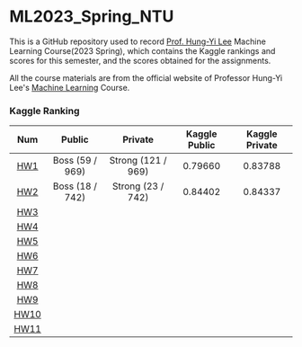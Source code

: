# ML2023_Spring_NTU

This is a GitHub repository used to record [Prof. Hung-Yi Lee](https://speech.ee.ntu.edu.tw/~hylee/index.php) Machine Learning Course(2023 Spring), which contains the Kaggle rankings and scores for this semester, and the scores obtained for the assignments. 

All the course materials are from the official website of Professor Hung-Yi Lee's [Machine Learning](https://speech.ee.ntu.edu.tw/~hylee/ml/2023-spring.php) Course.

### Kaggle Ranking

|                              Num                               |     Public      |      Private       |  Kaggle Public  |  Kaggle Private  |
|:--------------------------------------------------------------:|:---------------:|:------------------:|:---------------:|:----------------:|
|  [HW1](https://www.kaggle.com/competitions/ml2023spring-hw1/)  | Boss (59 / 969) | Strong (121 / 969) | 0.79660         |  0.83788         |
|  [HW2](https://www.kaggle.com/competitions/ml2023spring-hw2/)  | Boss (18 / 742) | Strong (23 / 742)  | 0.84402         |  0.84337         |
|  [HW3](https://www.kaggle.com/competitions/ml2023spring-hw3/)  |                 |                    |                 |                  |
|  [HW4](https://www.kaggle.com/competitions/ml2023springhw4)    |                 |                    |                 |                  |
|  [HW5](https://ml.ee.ntu.edu.tw/homeworks/1)                   |                 |                    |                 |                  |
|  [HW6](https://www.kaggle.com/competitions/ml2023spring-hw6/)  |                 |                    |                 |                  |
|  [HW7](https://www.kaggle.com/competitions/ml2023spring-hw7/)  |                 |                    |                 |                  |
|  [HW8](https://www.kaggle.com/competitions/ml2023spring-hw8/)  |                 |                    |                 |                  |
|  [HW9](https://www.kaggle.com/competitions/ml2023spring-hw9/)  |                 |                    |                 |                  |
| [HW10](https://www.kaggle.com/competitions/ml2023spring-hw10/) |                 |                    |                 |                  |
| [HW11](https://www.kaggle.com/competitions/ml2023spring-hw11/) |                 |                    |                 |                  |

